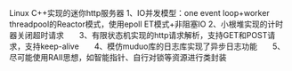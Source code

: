 Linux C++实现的迷你http服务器
      1、IO并发模型：one event loop+worker threadpool的Reactor模式，使用epoll ET模式+非阻塞IO
      2、小根堆实现的计时器关闭超时请求
      3、有限状态机实现的http请求解析，支持GET和POST请求，支持keep-alive
      4、模仿muduo库的日志库实现了异步日志功能
      5、尽可能使用RAII思想，如智能指针、自行对锁等资源进行类封装
